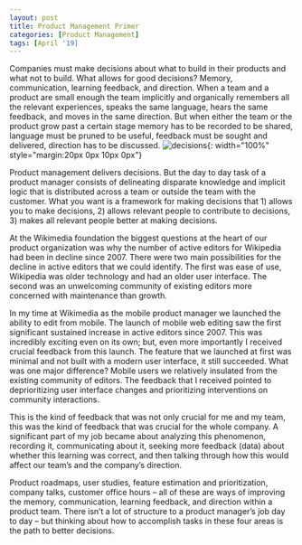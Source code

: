 ```yaml
---
layout: post
title: Product Management Primer
categories: [Product Management]
tags: [April '19]
---
```

Companies must make decisions about what to build in their products and what not to build. What allows for good decisions? Memory, communication, learning feedback, and direction. When a team and a product are small enough the team implicitly and organically remembers all the relevant experiences, speaks the same language, hears the same feedback, and moves in the same direction. But when either the team or the product grow past a certain stage memory has to be recorded to be shared, language must be pruned to be useful, feedback must be sought and delivered, direction has to be discussed.
![decisions](https://images.unsplash.com/photo-1517373116369-9bdb8cdc9f62?ixlib=rb-1.2.1&ixid=eyJhcHBfaWQiOjEyMDd9&auto=format&fit=crop&w=750&q=80){: width="100%" style="margin:20px 0px 10px 0px"}

Product management delivers decisions. But the day to day task of a product manager consists of delineating disparate knowledge and implicit logic that is distributed across a team or outside the team with the customer. What you want is a framework for making decisions that 1) allows you to make decisions, 2) allows relevant people to contribute to decisions, 3) makes all relevant people better at making decisions.

At the Wikimedia foundation the biggest questions at the heart of our product organization was why the number of active editors for Wikipedia had been in decline since 2007. There were two main possibilities for the decline in active editors that we could identify. The first was ease of use, Wikipedia was older technology and had an older user interface. The second was an unwelcoming community of existing editors more concerned with maintenance than growth.

In my time at Wikimedia as the mobile product manager we launched the ability to edit from mobile. The launch of mobile web editing saw the first significant sustained increase in active editors since 2007. This was incredibly exciting even on its own; but, even more importantly I received crucial feedback from this launch. The feature that we launched at first was minimal and not built with a modern user interface, it still succeeded. What was one major difference? Mobile users we relatively insulated from the existing community of editors. The feedback that I received pointed to deprioritizing user interface changes and prioritizing interventions on community interactions.

This is the kind of feedback that was not only crucial for me and my team, this was the kind of feedback that was crucial for the whole company. A significant part of my job became about analyzing this phenomenon, recording it, communicating about it, seeking more feedback (data) about whether this learning was correct, and then talking through how this would affect our team’s and the company’s direction.

Product roadmaps, user studies, feature estimation and prioritization, company talks, customer office hours – all of these are ways of improving the memory, communication, learning feedback, and direction within a product team. There isn’t a lot of structure to a product manager’s job day to day – but thinking about how to accomplish tasks in these four areas is the path to better decisions.
